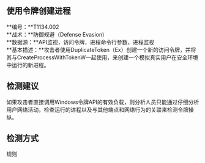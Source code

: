 ## 使用令牌创建进程  
**编号：**T1134.002  
**战术：**防御规避（Defense Evasion)  
**数据源：**API监视，访问令牌，进程命令行参数，进程监视  
**基本描述：**攻击者使用DuplicateToken（Ex）创建一个新的访问令牌，并将其与CreateProcessWithTokenW一起使用，来创建一个模拟真实用户在安全环境中运行的新进程。  
## 检测建议  
如果攻击者直接调用Windows令牌API的有效负载，则分析人员只能通过仔细分析用户网络活动，检查运行的进程以及与其他端点和网络行为的关联来检测令牌操纵。  
## 检测方式  
规则